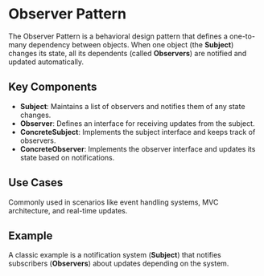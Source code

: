 # Observer Pattern

The Observer Pattern is a behavioral design pattern that defines a one-to-many dependency between objects. When one object (the **Subject**) changes its state, all its dependents (called **Observers**) are notified and updated automatically.

## Key Components

- **Subject**: Maintains a list of observers and notifies them of any state changes.
- **Observer**: Defines an interface for receiving updates from the subject.
- **ConcreteSubject**: Implements the subject interface and keeps track of observers.
- **ConcreteObserver**: Implements the observer interface and updates its state based on notifications.

## Use Cases

Commonly used in scenarios like event handling systems, MVC architecture, and real-time updates.

## Example

A classic example is a notification system (**Subject**) that notifies subscribers (**Observers**) about updates depending on the system.
